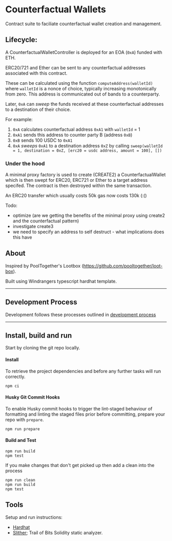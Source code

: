 # Counterfactual Wallets

Contract suite to faciliate counterfactual wallet creation and management.

## Lifecycle:

A CounterfactualWalletController is deployed for an EOA (`0xA`) funded with ETH.

ERC20/721 and Ether can be sent to any counterfactual addresses associated with this contract.

These can be calculated using the function `computeAddress(walletId)` where `walletId` is a nonce of choice, typically increasing monotonically from zero. This address is communicated out of bands to a counterparty.

Later, `0xA` can _sweep_ the funds received at these counterfactual addresses to a destination of their choice.

For example:

1. `0xA` calculates counterfactual address `0xA1` with `walletId` = 1
1. `0xA1` sends this address to counter party B (address `0xB`)
1. `0xB` sends 100 USDC to `0xA1`
1. `0xA` _sweeps_ `0xA1` to a destination address `0xZ` by calling `sweep(walletId = 1, destination = 0xZ, [erc20 = usdc address, amount = 100], [])`

### Under the hood

A minimal proxy factory is used to create (CREATE2) a CounterfactualWallet which is then swept for ERC20, ERC721 or Ether to a target address specifed.
The contract is then destroyed within the same transaction.

An ERC20 transfer which usually costs 50k gas now costs 130k (:()

Todo:

- optimize (are we getting the benefits of the minimal proxy using create2 and the counterfactual pattern)
- investigate create3
- we need to specify an address to self destruct - what implications does this have

## About

Inspired by PoolTogether's Lootbox (https://github.com/pooltogether/loot-box).

Built using Windrangers typescript hardhat template.

---

## Development Process

Development follows these processes outlined in [development process](docs/development_process.md)

---

## Install, build and run

Start by cloning the git repo locally.

#### Install

To retrieve the project dependencies and before any further tasks will run correctly.

```shell
npm ci
```

#### Husky Git Commit Hooks

To enable Husky commit hooks to trigger the lint-staged behaviour of formatting and linting the staged files prior
before committing, prepare your repo with `prepare`.

```shell
npm run prepare
```

#### Build and Test

```shell
npm run build
npm test
```

If you make changes that don't get picked up then add a clean into the process

```shell
npm run clean
npm run build
npm test
```

## Tools

Setup and run instructions:

- [Hardhat](./docs/tools/hardhat.md)
- [Slither](./docs/tools/slither.md); Trail of Bits Solidity static analyzer.
